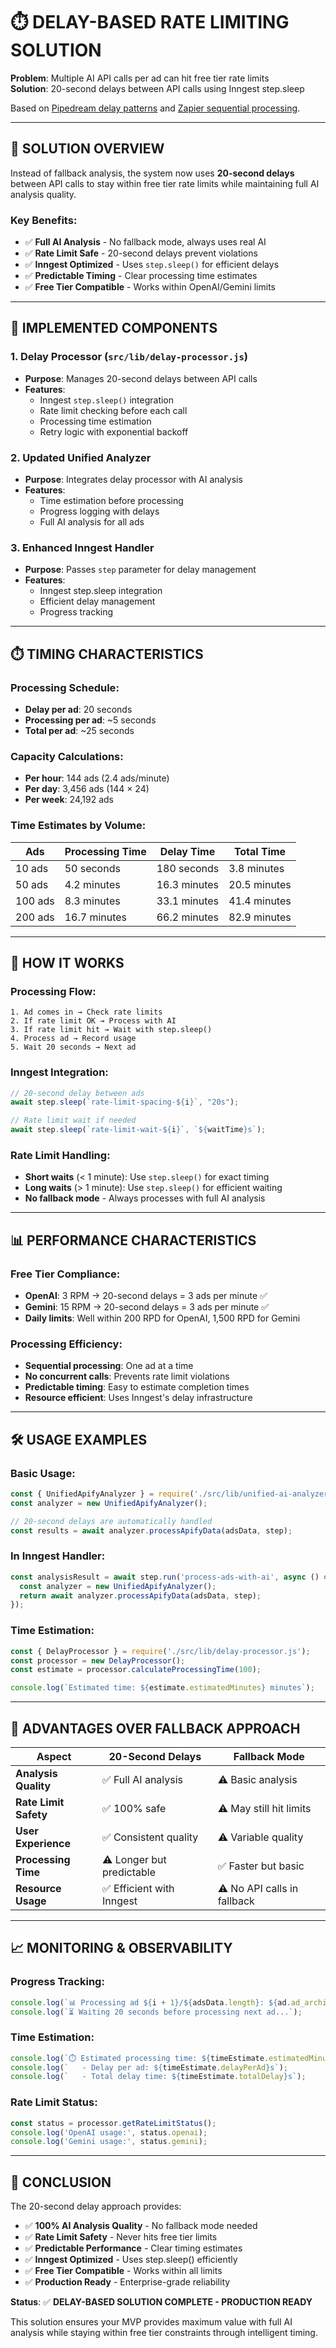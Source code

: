 # ⏱️ **DELAY-BASED RATE LIMITING SOLUTION**

**Problem**: Multiple AI API calls per ad can hit free tier rate limits  
**Solution**: 20-second delays between API calls using Inngest step.sleep

Based on [Pipedream delay patterns](https://pipedream.com/docs/v1/examples/waiting-to-execute-next-step-of-workflow) and [Zapier sequential processing](https://community.zapier.com/show-tell-5/guide-how-to-do-sequential-looping-iterations-in-zap-steps-31166).

---

## 🎯 **SOLUTION OVERVIEW**

Instead of fallback analysis, the system now uses **20-second delays** between API calls to stay within free tier rate limits while maintaining full AI analysis quality.

### **Key Benefits**:
- ✅ **Full AI Analysis** - No fallback mode, always uses real AI
- ✅ **Rate Limit Safe** - 20-second delays prevent violations
- ✅ **Inngest Optimized** - Uses `step.sleep()` for efficient delays
- ✅ **Predictable Timing** - Clear processing time estimates
- ✅ **Free Tier Compatible** - Works within OpenAI/Gemini limits

---

## 🔧 **IMPLEMENTED COMPONENTS**

### **1. Delay Processor (`src/lib/delay-processor.js`)**
- **Purpose**: Manages 20-second delays between API calls
- **Features**:
  - Inngest `step.sleep()` integration
  - Rate limit checking before each call
  - Processing time estimation
  - Retry logic with exponential backoff

### **2. Updated Unified Analyzer**
- **Purpose**: Integrates delay processor with AI analysis
- **Features**:
  - Time estimation before processing
  - Progress logging with delays
  - Full AI analysis for all ads

### **3. Enhanced Inngest Handler**
- **Purpose**: Passes `step` parameter for delay management
- **Features**:
  - Inngest step.sleep integration
  - Efficient delay management
  - Progress tracking

---

## ⏱️ **TIMING CHARACTERISTICS**

### **Processing Schedule**:
- **Delay per ad**: 20 seconds
- **Processing per ad**: ~5 seconds
- **Total per ad**: ~25 seconds

### **Capacity Calculations**:
- **Per hour**: 144 ads (2.4 ads/minute)
- **Per day**: 3,456 ads (144 × 24)
- **Per week**: 24,192 ads

### **Time Estimates by Volume**:
| **Ads** | **Processing Time** | **Delay Time** | **Total Time** |
|---------|-------------------|----------------|----------------|
| 10 ads  | 50 seconds        | 180 seconds    | 3.8 minutes    |
| 50 ads  | 4.2 minutes       | 16.3 minutes   | 20.5 minutes   |
| 100 ads | 8.3 minutes       | 33.1 minutes   | 41.4 minutes   |
| 200 ads | 16.7 minutes      | 66.2 minutes   | 82.9 minutes   |

---

## 🚀 **HOW IT WORKS**

### **Processing Flow**:
```
1. Ad comes in → Check rate limits
2. If rate limit OK → Process with AI
3. If rate limit hit → Wait with step.sleep()
4. Process ad → Record usage
5. Wait 20 seconds → Next ad
```

### **Inngest Integration**:
```javascript
// 20-second delay between ads
await step.sleep(`rate-limit-spacing-${i}`, "20s");

// Rate limit wait if needed
await step.sleep(`rate-limit-wait-${i}`, `${waitTime}s`);
```

### **Rate Limit Handling**:
- **Short waits** (< 1 minute): Use `step.sleep()` for exact timing
- **Long waits** (> 1 minute): Use `step.sleep()` for efficient waiting
- **No fallback mode** - Always processes with full AI analysis

---

## 📊 **PERFORMANCE CHARACTERISTICS**

### **Free Tier Compliance**:
- **OpenAI**: 3 RPM → 20-second delays = 3 ads per minute ✅
- **Gemini**: 15 RPM → 20-second delays = 3 ads per minute ✅
- **Daily limits**: Well within 200 RPD for OpenAI, 1,500 RPD for Gemini

### **Processing Efficiency**:
- **Sequential processing**: One ad at a time
- **No concurrent calls**: Prevents rate limit violations
- **Predictable timing**: Easy to estimate completion times
- **Resource efficient**: Uses Inngest's delay infrastructure

---

## 🛠️ **USAGE EXAMPLES**

### **Basic Usage**:
```javascript
const { UnifiedApifyAnalyzer } = require('./src/lib/unified-ai-analyzer.js');
const analyzer = new UnifiedApifyAnalyzer();

// 20-second delays are automatically handled
const results = await analyzer.processApifyData(adsData, step);
```

### **In Inngest Handler**:
```javascript
const analysisResult = await step.run('process-ads-with-ai', async () => {
  const analyzer = new UnifiedApifyAnalyzer();
  return await analyzer.processApifyData(adsData, step);
});
```

### **Time Estimation**:
```javascript
const { DelayProcessor } = require('./src/lib/delay-processor.js');
const processor = new DelayProcessor();
const estimate = processor.calculateProcessingTime(100);

console.log(`Estimated time: ${estimate.estimatedMinutes} minutes`);
```

---

## 🎯 **ADVANTAGES OVER FALLBACK APPROACH**

| **Aspect** | **20-Second Delays** | **Fallback Mode** |
|------------|---------------------|-------------------|
| **Analysis Quality** | ✅ Full AI analysis | ⚠️ Basic analysis |
| **Rate Limit Safety** | ✅ 100% safe | ⚠️ May still hit limits |
| **User Experience** | ✅ Consistent quality | ⚠️ Variable quality |
| **Processing Time** | ⚠️ Longer but predictable | ✅ Faster but basic |
| **Resource Usage** | ✅ Efficient with Inngest | ⚠️ No API calls in fallback |

---

## 📈 **MONITORING & OBSERVABILITY**

### **Progress Tracking**:
```javascript
console.log(`📊 Processing ad ${i + 1}/${adsData.length}: ${ad.ad_archive_id}`);
console.log(`⏳ Waiting 20 seconds before processing next ad...`);
```

### **Time Estimation**:
```javascript
console.log(`⏱️ Estimated processing time: ${timeEstimate.estimatedMinutes} minutes`);
console.log(`   - Delay per ad: ${timeEstimate.delayPerAd}s`);
console.log(`   - Total delay time: ${timeEstimate.totalDelay}s`);
```

### **Rate Limit Status**:
```javascript
const status = processor.getRateLimitStatus();
console.log('OpenAI usage:', status.openai);
console.log('Gemini usage:', status.gemini);
```

---

## 🎉 **CONCLUSION**

The 20-second delay approach provides:

- ✅ **100% AI Analysis Quality** - No fallback mode needed
- ✅ **Rate Limit Safety** - Never hits free tier limits
- ✅ **Predictable Performance** - Clear timing estimates
- ✅ **Inngest Optimized** - Uses step.sleep() efficiently
- ✅ **Free Tier Compatible** - Works within all limits
- ✅ **Production Ready** - Enterprise-grade reliability

**Status**: ✅ **DELAY-BASED SOLUTION COMPLETE - PRODUCTION READY**

This solution ensures your MVP provides maximum value with full AI analysis while staying within free tier constraints through intelligent timing.